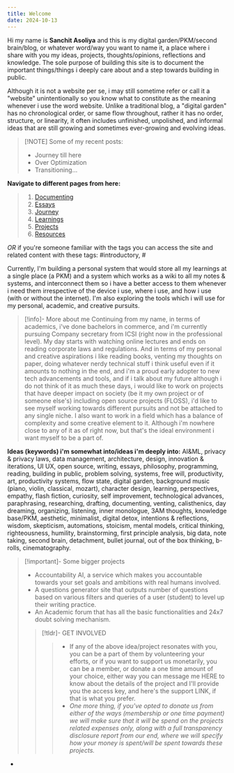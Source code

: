 ```yaml
---
title: Welcome
date: 2024-10-13
---
```


Hi my name is **Sanchit Asoliya** and this is my digital garden/PKM/second brain/blog, or whatever word/way you want to name it, a place where i share with you my ideas, projects, thoughts/opinions, reflections and knowledge. The sole purpose of building this site is to document the important things/things i deeply care about and a step towards building 
in public.

Although it is not a website per se, i may still sometime refer or call it a "website" unintentionally so you know what to constitute as the meaning whenever i use the word website. Unlike a traditional blog, a "digital garden" has no chronological order, or same flow throughout, rather it has no order, structure, or linearity, it often includes unfinished, unpolished, and informal ideas that are still growing and sometimes ever-growing and evolving ideas.


> [!NOTE] Some of my recent posts:
> - Journey till here
> - Over Optimization
> - Transitioning...


**Navigate to different pages from here:**
> 1. [Documenting](https://sanchitasoliya.xyz/Documenting/)
> 2. [Essays](https://sanchitasoliya.xyz/Essays/)
> 3. [Journey](https://sanchitasoliya.xyz/Journey/)
> 4. [Learnings](https://sanchitasoliya.xyz/Learnings/)
> 5. [Projects](https://sanchitasoliya.xyz/Projects/)
> 6. [Resources](https://sanchitasoliya.xyz/Resources/)

*OR* if you're someone familiar with the tags you can access the site and related content with 
these tags: #introductory, #

Currently, I'm building a personal system that would store all my learnings at a single place (a PKM) and a system which works as a wiki to all my notes & systems, and interconnect 
them so i have a better access to them whenever i need them irrespective of the device i use, where i use, and how i use (with or without the internet). I'm also exploring the tools which 
i will use for my personal, academic, and creative pursuits. 


> [!info]- More about me
> Continuing from my name, in terms of academics, i've done bachelors in commerce, and i'm currently pursuing Company secretary from ICSI (right now in the professional level). My 
day starts with watching online lectures and ends on reading corporate laws and regulations. And in terms of my personal and creative aspirations i like reading books, venting my 
thoughts on paper, doing whatever nerdy technical stuff i think useful even if it amounts to nothing in the end, and i'm a proud early adopter to new tech advancements and tools, and if i talk about my future although i do not think of it as much these days, i would like to work on projects that have deeper impact on society (be it my own project or of someone else's) including open source projects (FLOSS), i'd like to see myself working towards different pursuits and not be attached to any single niche. I also want to work in a field which has a balance of complexity and some creative element to it. Although i'm nowhere close to any of it as of right now, but that's the ideal environment i want myself to be a part of.

**Ideas (keywords) i'm somewhat into/ideas i'm deeply into:**
AI&ML, privacy & privacy laws, data management, architecture, design, innovation & iterations, UI UX, open source, writing, essays, philosophy, programming, reading, building in public, problem solving, systems, free will, productivity, art, productivity systems, flow state, digital garden, background music (piano, violin, classical, mozart), character design, learning, perspectives, empathy, flash fiction, curiosity, self improvement, technological advances, paraphrasing, researching, drafting, documenting, venting, calisthenics, day dreaming, organizing, listening, inner monologue, 3AM thoughts, knowledge base/PKM, aesthetic, minimalist, digital detox, intentions & reflections, wisdom, skepticism, automations, stoicism, mental models, critical thinking, righteousness, humility, brainstorming, first principle analysis, big data, note taking, second brain, detachment, bullet journal, out of the box thinking, b-rolls, cinematography.


> [!important]- Some bigger projects
>  - Accountability AI, a service which makes you accountable towards your set goals and ambitions with real humans involved.
>  - A questions generator site that outputs number of questions based on various filters 
>    and queries of a user (student) to level up their writing practice.
>  - An Academic forum that has all the basic functionalities and 24x7 doubt solving mechanism.
>> [!tldr]- GET INVOLVED
>>> - If any of the above idea/project resonates with you, you can be a part of them by volunteering your efforts, or if you want to support us monetarily, you can be a member, or donate a one time amount of your choice, either way you can message me HERE to know about the details of the project and I'll provide you the access key, and here's the support LINK, if that is what you prefer.
>>> - *One more thing, if you've opted to donate us from either of the ways (membership or one time payment) we will make sure that it will be spend on the projects related expenses only, along with a full transparency disclosure report from our end, where we will specify how your money is spent/will be spent towards these projects.*



  
  
  
-
